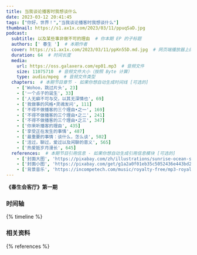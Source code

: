 ```yaml
---
title: 当我谈论播客时我想谈什么
date: 2023-03-12 20:41:45
tags: ["你好，世界！","当我谈论播客时我想谈什么"]
thumbnail: https://s1.ax1x.com/2023/03/11/ppuqSaD.jpg
podcast:
  subtitle: 以及某些事非做不可的理由  # 你本期 EP 的子标题
  authors: [' 春生 ']  # 本期作者
  cover: https://s1.ax1x.com/2023/03/11/ppKn55D.md.jpg  # 网页端播放器上的图片
  duration: 64  # 时间长度
  media:
    url: https://oss.galaxera.com/ep01.mp3  # 音频文件
    size: 11075710  # 音频文件大小（按照 Byte 计算）
    type: audio/mpeg  # 音频文件类型
  chapters:  # 本期节目章节 - 如果你想自动生成时间线 [可选的]
    - ['Wohoo，跳过片头', 23]  
    - ['一个点子的诞生', 33]
    - ['人无癖不可与交，以其无深情也', 69]
    - ['我做事的风格•灵魂发问', 111]
    - ['不得不做播客的三个理由•之一', 169]
    - ['不得不做播客的三个理由•之二', 241]
    - ['不得不做播客的三个理由•之三', 347]
    - ['你来听播客的理由', 435]
    - ['享受正在发生的事情', 487]
    - ['最重要的事情：谈什么，怎么谈', 502]
    - ['活过，聊过，爱过以及闲聊的意义', 565]
    - ['热爱抵岁月漫长', 645]
  references:  # 本期节目引用信息 - 如果你想自动生成引用信息模块 [可选的]
    - ['封面大图', 'https://pixabay.com/zh/illustrations/sunrise-ocean-ship-sun-sunset-5863751/']
    - ['封面小图', 'https://pixabay.com/get/g1a2a0f01eb35c5052436e443bd258c1126eb659a475bd7895598634c05ba1897d785a109db502bd40c4855e34cbbafbd.jpg']
    - ['背景音乐', 'https://incompetech.com/music/royalty-free/mp3-royaltyfree/Easy%20Lemon.mp3']
---
```

**《春生会客厅》第一期**
<!--more-->

### 时间轴

{% timeline %}

### 相关资料

{% references %}
